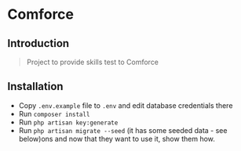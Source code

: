 # Comforce

## Introduction

> Project to provide skills test to Comforce


## Installation

- Copy `.env.example` file to `.env` and edit database credentials there
- Run `composer install`
- Run `php artisan key:generate`
- Run `php artisan migrate --seed` (it has some seeded data - see below)ons and now that they want to use it, show them how.